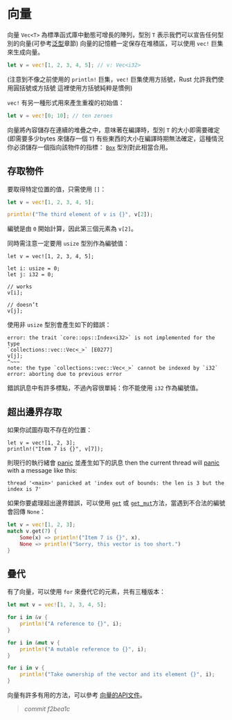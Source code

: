 # 向量 

向量 `Vec<T>` 為標準函式庫中動態可增長的陣列，型別 `T` 表示我們可以宣告任何型別的向量(可參考[泛型][generic]章節)
向量的記憶體一定保存在堆積區，可以使用 `vec!` 巨集來生成向量。

```rust
let v = vec![1, 2, 3, 4, 5]; // v: Vec<i32>
```

(注意到不像之前使用的 `println!` 巨集，`vec!` 巨集使用方括號，Rust 允許我們使用圓括號或方括號
這裡使用方括號純粹是慣例)

`vec!` 有另一種形式用來產生重複的初始值：

```rust
let v = vec![0; 10]; // ten zeroes
```

向量將內容儲存在連續的堆疊之中，意味著在編譯時，型別 `T` 的大小即需要確定(即需要多少bytes 來儲存一個 `T`)
有些東西的大小在編譯時期無法確定，這種情況你必須儲存一個指向該物件的指標： [`Box`][box] 型別對此相當合用。

## 存取物件

要取得特定位置的值，只需使用 `[]`：

```rust
let v = vec![1, 2, 3, 4, 5];

println!("The third element of v is {}", v[2]);
```

編號是由 `0` 開始計算，因此第三個元素為 `v[2]`。

同時需注意一定要用 `usize` 型別作為編號值：

```ignore
let v = vec![1, 2, 3, 4, 5];

let i: usize = 0;
let j: i32 = 0;

// works
v[i];

// doesn’t
v[j];
```

使用非 `usize` 型別會產生如下的錯誤：

```text
error: the trait `core::ops::Index<i32>` is not implemented for the type
`collections::vec::Vec<_>` [E0277]
v[j];
^~~~
note: the type `collections::vec::Vec<_>` cannot be indexed by `i32`
error: aborting due to previous error
```

錯誤訊息中有許多標點，不過內容很單純：你不能使用 `i32` 作為編號值。

## 超出邊界存取

如果你試圖存取不存在的位置：

```ignore
let v = vec![1, 2, 3];
println!("Item 7 is {}", v[7]);
```

則現行的執行緒會 [panic] 並產生如下的訊息
then the current thread will [panic] with a message like this:

```text
thread '<main>' panicked at 'index out of bounds: the len is 3 but the index is 7'
```

如果你要處理超出邊界錯誤，可以使用 [`get`][get] 或 [`get_mut`][get_mut]方法，當遇到不合法的編號會回傳 `None`：

```rust
let v = vec![1, 2, 3];
match v.get(7) {
    Some(x) => println!("Item 7 is {}", x),
    None => println!("Sorry, this vector is too short.")
}
```

## 疊代

有了向量，可以使用 `for` 來疊代它的元素，共有三種版本：

```rust
let mut v = vec![1, 2, 3, 4, 5];

for i in &v {
    println!("A reference to {}", i);
}

for i in &mut v {
    println!("A mutable reference to {}", i);
}

for i in v {
    println!("Take ownership of the vector and its element {}", i);
}
```

向量有許多有用的方法，可以參考 [向量的API文件][vec]。

[vec]: ../std/vec/index.html
[box]: ../std/boxed/index.html
[generic]: generics.html
[panic]: concurrency.html#panics
[get]: http://doc.rust-lang.org/std/vec/struct.Vec.html#method.get
[get_mut]: http://doc.rust-lang.org/std/vec/struct.Vec.html#method.get_mut


> *commit f2bea1c*
